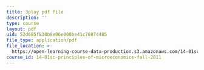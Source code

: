 ```yaml
---
title: 3play pdf file
description: ''
type: course
layout: pdf
uid: 52d685f830b8e06e000be41c76074485
file_type: application/pdf
file_location: >-
  https://open-learning-course-data-production.s3.amazonaws.com/14-01sc-principles-of-microeconomics-fall-2011/52d685f830b8e06e000be41c76074485_kEJf57FF0Vs.pdf
course_id: 14-01sc-principles-of-microeconomics-fall-2011
---
```

